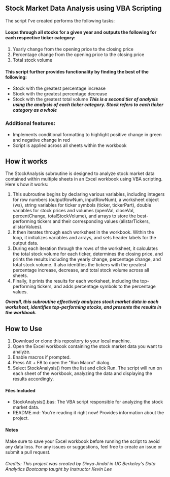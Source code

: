 ## Stock Market Data Analysis using VBA Scripting
The script I've created performs the following tasks:
#### Loops through all stocks for a given year and outputs the following for each respective ticker category:
1. Yearly change from the opening price to the closing price
2. Percentage change from the opening price to the closing price
3. Total stock volume
#### This script further provides functionality by finding the best of the following:
+ Stock with the greatest percentage increase
+ Stock with the greatest percentage decrease
+ Stock with the greatest total volume
***This is a second tier of analysis using the analysis of each ticker category. Stock refers to each ticker category as a whole***

### Additional features:
- Implements conditional formatting to highlight positive change in green and negative change in red
- Script is applied across all sheets within the workbook

## How it works
The StockAnalysis subroutine is designed to analyze stock market data contained within multiple sheets in an Excel workbook using VBA scripting. Here's how it works:
1. This subroutine begins by declaring various variables, including integers for row numbers (outputRowNum, inputRowNum), a worksheet object (ws), string variables for ticker symbols (ticker, tickerPart), double variables for stock prices and volumes (openVal, closeVal, percentChange, totalStockVolume), and arrays to store the best-performing tickers and their corresponding values (allstarTickers, allstarValues).
2. It then iterates through each worksheet in the workbook. Within the loop, it initializes variables and arrays, and sets header labels for the output data.
3. During each iteration through the rows of the worksheet, it calculates the total stock volume for each ticker, determines the closing price, and prints the results including the yearly change, percentage change, and total stock volume. It also identifies the tickers with the greatest percentage increase, decrease, and total stock volume across all sheets.
4. Finally, it prints the results for each worksheet, including the top-performing tickers, and adds percentage symbols to the percentage values.

***Overall, this subroutine effectively analyzes stock market data in each worksheet, identifies top-performing stocks, and presents the results in the workbook.***

## How to Use
1. Download or clone this repository to your local machine.
2. Open the Excel workbook containing the stock market data you want to analyze.
3. Enable macros if prompted.
4. Press Alt + F8 to open the "Run Macro" dialog.
5. Select StockAnalysis() from the list and click Run.
The script will run on each sheet of the workbook, analyzing the data and displaying the results accordingly.

#### Files Included
* StockAnalysis().bas: The VBA script responsible for analyzing the stock market data.
* README.md: You're reading it right now! Provides information about the project.

#### Notes
Make sure to save your Excel workbook before running the script to avoid any data loss.
For any issues or suggestions, feel free to create an issue or submit a pull request.

###### Credits: This project was created by Divya Jindal in UC Berkeley's Data Analytics Bootcamp taught by Instructor Kevin Lee
